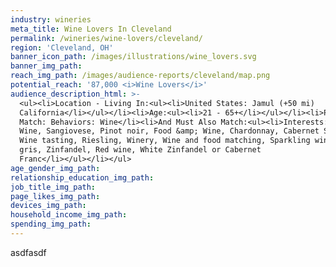 ```yaml
---
industry: wineries
meta_title: Wine Lovers In Cleveland
permalink: /wineries/wine-lovers/cleveland/
region: 'Cleveland, OH'
banner_icon_path: /images/illustrations/wine_lovers.svg
banner_img_path:
reach_img_path: /images/audience-reports/cleveland/map.png
potential_reach: '87,000 <i>Wine Lovers</i>'
audience_description_html: >-
  <ul><li>Location - Living In:<ul><li>United States: Jamul (+50 mi)
  California</li></ul></li><li>Age:<ul><li>21 - 65+</li></ul></li><li>People Who
  Match: Behaviors: Wine</li><li>And Must Also Match:<ul><li>Interests: Merlot,
  Wine, Sangiovese, Pinot noir, Food &amp; Wine, Chardonnay, Cabernet Sauvignon,
  Wine tasting, Riesling, Winery, Wine and food matching, Sparkling wine, Pinot
  gris, Zinfandel, Red wine, White Zinfandel or Cabernet
  Franc</li></ul></li></ul>
age_gender_img_path:
relationship_education_img_path:
job_title_img_path:
page_likes_img_path:
devices_img_path:
household_income_img_path:
spending_img_path:
---
```



asdfasdf